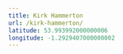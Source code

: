 ```yaml
---
title: Kirk Hammerton
url: /kirk-hammerton/
latitude: 53.993992000000006
longitude: -1.2929407000000002
---
```

